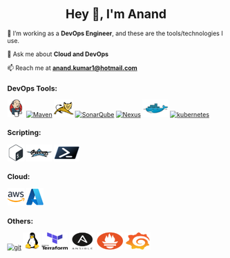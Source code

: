 <h1 align="center">Hey 👋, I'm Anand</h1>

<!-- 👨‍💻 [Click here](https://6rnmf5.csb.app/) to see my Portfolio -->

🌱 I’m working as a **DevOps Engineer**, and these are the tools/technologies I use.

💬 Ask me about **Cloud and DevOps**

📫 Reach me at **anand.kumar1@hotmail.com**



<!--
<p align="left">
<h3 align="left">Connect with me:</h3>



<a href="https://www.hackerrank.com/anand_kumar15" target="blank"><img align="center" src="https://cdn4.iconfinder.com/data/icons/logos-and-brands-1/512/160_Hackerrank_logo_logos-512.png" alt="anand_kumar15" height="30" width="40" /></a>
<a href="https://www.hackerearth.com/@anand.kumar11" target="blank"><img align="center" src="https://cdn.icon-icons.com/icons2/2389/PNG/512/hackerearth_logo_icon_145208.png" alt="@anand.kumar11" height="30" width="40" /></a>
<a href="https://codeforces.com/profile/maveric-coder" target="blank"><img align="center" src="https://cdn4.iconfinder.com/data/icons/logos-brands-5/24/codeforces-512.png" alt="maveric-coder" height="30" width="30" /></a>
</p>


<h3 align="left">Programming & Scripting Languages:</h3>
<p align="left">
  <a href="https://www.cprogramming.com/" target="_blank"> <img src="https://github.com/devicons/devicon/blob/master/icons/c/c-original.svg" alt="c" width="40" height="40"/> </a> 
  <a href="https://www.w3schools.com/cpp/" target="_blank"> <img src="https://github.com/devicons/devicon/blob/master/icons/cplusplus/cplusplus-original.svg" alt="cplusplus" width="40" height="40"/> <a href="https://www.python.org" target="_blank"> <img src="https://github.com/devicons/devicon/blob/master/icons/python/python-plain.svg" alt="python" width="40" height="40"/> 
  <a href="https://developer.mozilla.org/en-US/docs/Web/JavaScript" target="_blank"> <img src="https://github.com/devicons/devicon/blob/master/icons/javascript/javascript-plain.svg" alt="javascript" width="40" height="40"/> 

</p> -->
<h3 align="left">DevOps Tools:</h3>
<p align="left">
   <a href="https://www.jenkins.io/" target="_blank"> <img src="https://github.com/devicons/devicon/blob/master/icons/jenkins/jenkins-original.svg" alt="Jenkins" width="40" height="40"/></a>
  <a href="https://maven.apache.org/" target="_blank"> <img src="https://blog.irontec.com/wp-content/uploads/2019/12/1280px-Maven_logo.svg_-768x194.png" alt="Maven" width="60" height="30"/></a>
  <a href="https://tomcat.apache.org/" target="_blank"> <img src="https://github.com/devicons/devicon/blob/master/icons/tomcat/tomcat-original.svg" alt="Tomcat" width="45" height="40"/></a>
  <a href="https://www.sonarsource.com/products/sonarqube/" target="_blank"> <img src="https://i0.wp.com/www.naturalborncoder.com/wp-content/uploads/2015/05/sonarqube_logo_720.png?fit=720%2C200&ssl=1" alt="SonarQube" width="90" height="40"/></a>
  <a href="https://www.sonatype.com/products/sonatype-nexus-repository" target="_blank"> <img src="https://f.hubspotusercontent10.net/hubfs/3430860/Nexus_Repository_logo_stacked.png" alt="Nexus" width="40" height="40"/></a>
   <a href="https://www.docker.com/" target="_blank"> <img src="https://github.com/devicons/devicon/blob/master/icons/docker/docker-original.svg" alt="Docker" width="60" height="40"/></a>
  <a href="https://kubernetes.io/" target="_blank"> <img src="https://user-images.githubusercontent.com/19824574/41482054-47a3a702-70a2-11e8-9561-de51c5f71220.png" alt="kubernetes" width="40" height="40"/></a> 
</p>

<h3 align="left">Scripting:</h3>
<p align="left">
  <a href="https://www.gnu.org/software/bash/" target="_blank"> <img src="https://github.com/devicons/devicon/blob/master/icons/bash/bash-original.svg" alt="bash" width="40" height="40"/></a>
  <a href="http://www.groovy-lang.org/" target="_blank"> <img src="https://github.com/devicons/devicon/blob/master/icons/groovy/groovy-original.svg" alt="Groovy" width="60" height="40"/></a>
  <a target="_blank"> <img src="https://github.com/devicons/devicon/blob/master/icons/powershell/powershell-original.svg" alt="PowerSehll" width="60" height="40"/></a>
  

<h3 align="left">Cloud:</h3>
<a href="https://aws.amazon.com/" target="_blank"><img src="https://github.com/devicons/devicon/blob/develop/icons/amazonwebservices/amazonwebservices-original-wordmark.svg" alt="linux" width="40" height="40"/></a> 
  <a href="https://azure.microsoft.com/en-in" target="_blank"><img src="https://github.com/devicons/devicon/blob/develop/icons/azure/azure-original.svg" alt="linux" width="40" height="40"/></a> 
  
  
<h3 align="left">Others:</h3>
<p align="left">
  <a href="https://git-scm.com/" target="_blank"><img src="https://www.vectorlogo.zone/logos/git-scm/git-scm-icon.svg" alt="git" width="40" height="40"/></a>
  <a href="https://www.linux.org/" target="_blank"><img src="https://github.com/devicons/devicon/blob/master/icons/linux/linux-original.svg" alt="linux" width="40" height="40"/></a> 
  <a href="https://www.terraform.io/" target="_blank"> <img src="https://github.com/devicons/devicon/blob/master/icons/terraform/terraform-original-wordmark.svg" alt="Terraform" width="60" height="40"/></a>
  <a href="https://www.ansible.com/" target="_blank"> <img src="https://github.com/devicons/devicon/blob/master/icons/ansible/ansible-plain-wordmark.svg" alt="Ansible" width="60" height="40"/></a>
  <a  target="_blank"> <img src="https://github.com/devicons/devicon/blob/master/icons/prometheus/prometheus-original.svg" alt="Prometheus" width="60" height="40"/></a>
  <a  target="_blank"> <img src="https://github.com/devicons/devicon/blob/master/icons/grafana/grafana-original.svg" alt="Grafana" width="60" height="40"/></a>
  
</p>
<br/>



<!--

<p align="left"> <img src="https://komarev.com/ghpvc/?username=maveric-coder&label=Profile%20views&color=0e75b6&style=flat" alt="maveric-coder" /> </p>

<p align="left"> <a href="https://github.com/ryo-ma/github-profile-trophy"><img src="https://github-profile-trophy.vercel.app/?username=maveric-coder" alt="maveric-coder" /></a> </p>
<p><img align="center" src="https://github-readme-streak-stats.herokuapp.com/?user=maveric-coder&" alt="maveric-coder" /></p>

<h3 align="left">Stats:</h3>
<p><img align="left" src="https://github-readme-stats.vercel.app/api/top-langs/?username=maveric-coder&theme=graywhite" alt="maveric-coder" /></p>
<p><img align="center" src="https://github-readme-stats.vercel.app/api?username=maveric-coder&theme=graywhite&show_icons=true&count_private=true" alt="maveric-coder" /></p> -->


